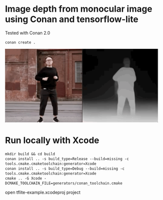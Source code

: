 # Image depth from monocular image using Conan and tensorflow-lite

Tested with Conan 2.0

```
conan create .
```

![Ejemplo de GIF](assets/output.gif)


# Run locally with Xcode

```
mkdir build && cd build
conan install .. -s build_type=Release --build=missing -c tools.cmake.cmaketoolchain:generator=Xcode
conan install .. -s build_type=Debug --build=missing -c tools.cmake.cmaketoolchain:generator=Xcode
cmake .. -G Xcode -DCMAKE_TOOLCHAIN_FILE=generators/conan_toolchain.cmake
```

open tflite-example.xcodeproj project

